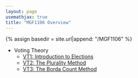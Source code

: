 ```yaml
---
layout: page
usemathjax: true
title: "MGF1106 Overview"
---
```


<script type="text/javascript" async
 src="https://cdn.mathjax.org/mathjax/latest/MathJax.js?config=TeX-MML-AM_CHTML">
</script>

{% assign basedir = site.url|append: "/MGF1106" %}

* Voting Theory
  * [VT1: Introduction to Elections]({{basedir}}/voting/vt1-intro.html)
  * [VT2: The Plurality Method]({{basedir}}/voting/vt2-plurality.html)
  * [VT3: The Borda Count Method]({{basedir}}/voting/vt3-borda.html)
